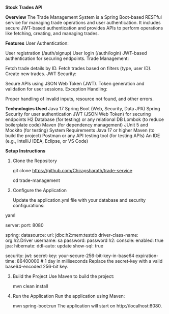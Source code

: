 **Stock Trades API**

**Overview**
The Trade Management System is a Spring Boot-based RESTful service for managing trade operations and user authentication. It includes secure JWT-based authentication and provides APIs to perform operations like fetching, creating, and managing trades.

**Features**
User Authentication:

User registration (/auth/signup)
User login (/auth/login)
JWT-based authentication for securing endpoints.
Trade Management:

Fetch trade details by ID.
Fetch trades based on filters (type, user ID).
Create new trades.
JWT Security:

Secure APIs using JSON Web Token (JWT).
Token generation and validation for user sessions.
Exception Handling:

Proper handling of invalid inputs, resource not found, and other errors.

**Technologies Used**
Java 17
Spring Boot (Web, Security, Data JPA)
Spring Security for user authentication
JWT (JSON Web Token) for securing endpoints
H2 Database (for testing) or any relational DB
Lombok (to reduce boilerplate code)
Maven (for dependency management)
JUnit 5 and Mockito (for testing)
System Requirements
Java 17 or higher
Maven (to build the project)
Postman or any API testing tool (for testing APIs)
An IDE (e.g., IntelliJ IDEA, Eclipse, or VS Code)

**Setup Instructions**

1. Clone the Repository
  
   git clone https://github.com/Chiragsharath/trade-service

   cd trade-management

2. Configure the Application

   Update the application.yml file with your database and security configurations:

yaml

server:
port: 8080

spring:
datasource:
url: jdbc:h2:mem:testdb
driver-class-name: org.h2.Driver
username: sa
password: password
h2:
console:
enabled: true
jpa:
hibernate:
ddl-auto: update
show-sql: true

security:
jwt:
secret-key: your-secure-256-bit-key-in-base64
expiration-time: 86400000 # 1 day in milliseconds
Replace the secret-key with a valid base64-encoded 256-bit key.

3. Build the Project
   Use Maven to build the project:

    mvn clean install

4. Run the Application
   Run the application using Maven:

    mvn spring-boot:run 
The application will start on http://localhost:8080.


